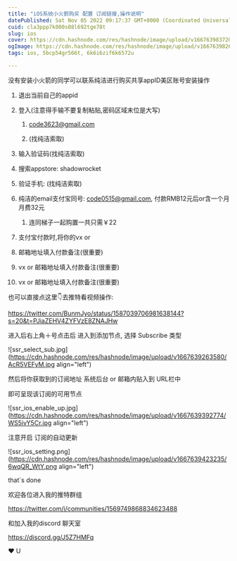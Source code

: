 ```yaml
---
title: "iOS系统小火箭购买 配置 订阅链接,操作说明"
datePublished: Sat Nov 05 2022 09:17:37 GMT+0000 (Coordinated Universal Time)
cuid: cla3ppp7k000s08l692tge78t
slug: ios
cover: https://cdn.hashnode.com/res/hashnode/image/upload/v1667639837204/ta1Vxyc-t.jpg
ogImage: https://cdn.hashnode.com/res/hashnode/image/upload/v1667639826069/ZgjOro1di.jpg
tags: ios, 5bcp54gr566t, 6k6i6zif6k6572u

---
```


没有安装小火箭的同学可以联系纯洁进行购买共享appID美区账号安装操作

1. 退出当前自己的appid
    
2. 登入(注意得手输不要复制粘贴,密码区域末位是大写)
    
    1. [code3623@gmail.com](mailto:code3623@gmail.com)
        
    2. (找纯洁索取)
        
3. 输入验证码(找纯洁索取)
    
4. 搜索appstore: shadowrocket
    
5. 验证手机: (找纯洁索取)
    
6. 纯洁的email支付宝同号: code0515@gmail.com, 付款RMB12元后or含一个月月费32元
    
    1. 连同梯子一起购置一共只需￥22
        
7. 支付宝付款时,将你的vx or
    
8. 邮箱地址填入付款备注(很重要)
    
9. vx or 邮箱地址填入付款备注(很重要)
    
10. vx or 邮箱地址填入付款备注(很重要)
    

也可以直接点这里👇去推特看视频操作:

https://twitter.com/BunmJyo/status/1587039706981638144?s=20&t=PJiaZEHV4ZYFVzE8ZNAJHw

进入后右上角＋号点击后 进入到添加节点, 选择 Subscribe 类型

![ssr_select_sub.jpg](https://cdn.hashnode.com/res/hashnode/image/upload/v1667639263580/AcR5VEFyM.jpg align="left")

然后将你获取到的订阅地址 系统后台 or 邮箱内贴入到 URL栏中

即可呈现该订阅的可用节点

![ssr_ios_enable_up.jpg](https://cdn.hashnode.com/res/hashnode/image/upload/v1667639392774/WS5ivY5Cr.jpg align="left")

注意开启 订阅的自动更新

![ssr_ios_setting.png](https://cdn.hashnode.com/res/hashnode/image/upload/v1667639423235/6wqQR_WtY.png align="left")

that\`s done

欢迎各位进入我的推特群组

https://twitter.com/i/communities/1569749868834623488

和加入我的discord 聊天室

https://discord.gg/J5Z7HMFq

❤ U